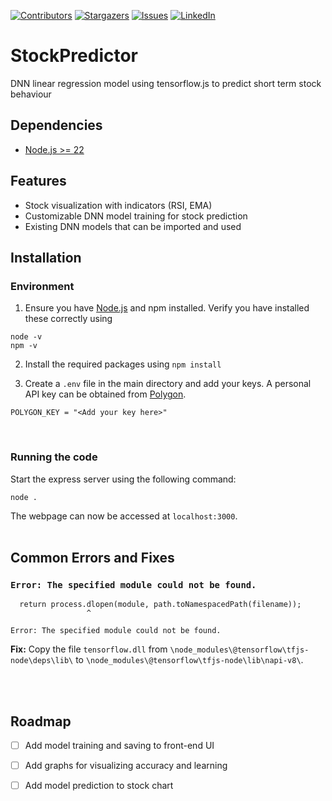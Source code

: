 [![Contributors][contributors-shield]][contributors-url]
[![Stargazers][stars-shield]][stars-url]
[![Issues][issues-shield]][issues-url]
[![LinkedIn][linkedin-shield]][linkedin-url]

# StockPredictor

DNN linear regression model using tensorflow.js to predict short term stock behaviour

## Dependencies
- [Node.js >= 22](https://nodejs.org/en/download)

## Features
- Stock visualization with indicators (RSI, EMA)
- Customizable DNN model training for stock prediction
- Existing DNN models that can be imported and used

## Installation

### Environment
1. Ensure you have [Node.js](https://nodejs.org/en/download) and npm installed. Verify you have installed these correctly using 
```
node -v
npm -v
```

2. Install the required packages using
```npm install```

3. Create a `.env` file in the main directory and add your keys. A personal API key can be obtained from [Polygon](https://polygon.io/).

```
POLYGON_KEY = "<Add your key here>"
```
<br>


### Running the code
Start the express server using the following command:
```
node .
```
The webpage can now be accessed at `localhost:3000`.
<br><br>


## Common Errors and Fixes

### `Error: The specified module could not be found.`

```
  return process.dlopen(module, path.toNamespacedPath(filename));
                 ^

Error: The specified module could not be found.
```
**Fix:**
Copy the file `tensorflow.dll` from `\node_modules\@tensorflow\tfjs-node\deps\lib\` to `\node_modules\@tensorflow\tfjs-node\lib\napi-v8\`.


<br><br>

## Roadmap
- [ ] Add model training and saving to front-end UI
- [ ] Add graphs for visualizing accuracy and learning
- [ ] Add model prediction to stock chart


[contributors-shield]: https://img.shields.io/github/contributors/jasonkwok475/StockPredictor.svg?style=for-the-badge
[contributors-url]: https://github.com/jasonkwok475/StockPredictor/graphs/contributors
[stars-shield]: https://img.shields.io/github/stars/jasonkwok475/StockPredictor.svg?style=for-the-badge
[stars-url]: https://github.com/jasonkwok475/StockPredictor/stargazers
[issues-shield]: https://img.shields.io/github/issues/jasonkwok475/StockPredictor.svg?style=for-the-badge
[issues-url]: https://github.com/jasonkwok475/StockPredictor/issues
[linkedin-shield]: https://img.shields.io/badge/-LinkedIn-black.svg?style=for-the-badge&logo=linkedin&colorB=555
[linkedin-url]: https://linkedin.com/in/jasonkwok475